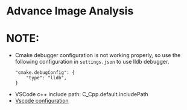 <h1>Advance Image Analysis</h1>

# NOTE: 
- Cmake debugger configuration is not working properly, so use the following configuration in `settings.json` to use lldb debugger.
    ```
    "cmake.debugConfig": {
        "type": "lldb",
    }
    ```
- VSCode c++ include path: C_Cpp.default.includePath
- [Vscode configuration](https://dev.to/rizz0s/my-vscode-c-opencv-macos-config-80k)